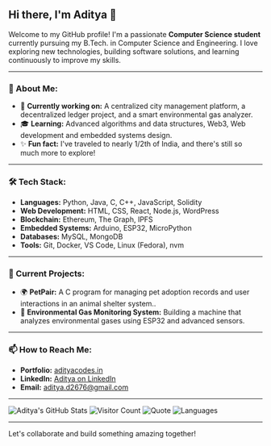 ## Hi there, I'm Aditya 👋

Welcome to my GitHub profile! I'm a passionate **Computer Science student** currently pursuing my B.Tech. in Computer Science and Engineering. I love exploring new technologies, building software solutions, and learning continuously to improve my skills.

---

### 🌟 About Me:
- 🚀 **Currently working on:** A centralized city management platform, a decentralized ledger project, and a smart environmental gas analyzer.
- 🎓 **Learning:** Advanced algorithms and data structures, Web3, Web development and embedded systems design.
- ✨ **Fun fact:** I've traveled to nearly 1/2th of India, and there's still so much more to explore!

---

### 🛠️ Tech Stack:
- **Languages:** Python, Java, C, C++, JavaScript, Solidity
- **Web Development:** HTML, CSS, React, Node.js, WordPress
- **Blockchain:** Ethereum, The Graph, IPFS
- **Embedded Systems:** Arduino, ESP32, MicroPython
- **Databases:** MySQL, MongoDB
- **Tools:** Git, Docker, VS Code, Linux (Fedora), nvm

---

### 🔭 Current Projects:
- 🌍 **PetPair:** A C program for managing pet adoption records and user interactions in an animal shelter system..
- 🌱 **Environmental Gas Monitoring System:** Building a machine that analyzes environmental gases using ESP32 and advanced sensors.

---

### 📫 How to Reach Me:
- **Portfolio:** [adityacodes.in](https://adityacodes.in)
- **LinkedIn:** [Aditya on LinkedIn](https://www.linkedin.com/in/aditya-dubey-438a11301/)
- **Email:** [aditya.d2676@gmail.com](mailto:aditya.d2676@gmail.com)

---
![Aditya's GitHub Stats](https://github-readme-stats.vercel.app/api?username=your-github-username&show_icons=true&theme=radical)
![Visitor Count](https://komarev.com/ghpvc/?username=your-github-username&color=brightgreen)
![Quote](https://quotes-github-readme.vercel.app/api?type=horizontal&theme=radical)
![Languages](https://github-profile-summary-cards.vercel.app/api/cards/repos-per-language?username=your-github-username&theme=dracula)




---
Let's collaborate and build something amazing together!
